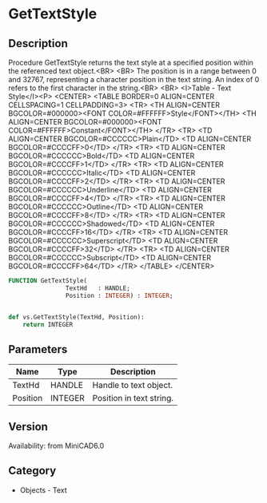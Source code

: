 # GetTextStyle

## Description
Procedure GetTextStyle returns the text style at a specified position within the referenced text object.&lt;BR&gt;
&lt;BR&gt;
The position is in a range between 0 and 32767, representing a character position in the text string. An index of 0 refers to the first character in the string.&lt;BR&gt;
&lt;BR&gt;
&lt;I&gt;Table - Text Style&lt;/I&gt;&lt;P&gt;
&lt;CENTER&gt;
&lt;TABLE BORDER=0 ALIGN=CENTER CELLSPACING=1 CELLPADDING=3&gt;
  &lt;TR&gt; 
	&lt;TH ALIGN=CENTER BGCOLOR=#000000&gt;&lt;FONT COLOR=#FFFFFF&gt;Style&lt;/FONT&gt;&lt;/TH&gt;
	&lt;TH ALIGN=CENTER BGCOLOR=#000000&gt;&lt;FONT COLOR=#FFFFFF&gt;Constant&lt;/FONT&gt;&lt;/TH&gt;
  &lt;/TR&gt;
  &lt;TR&gt; 
	&lt;TD ALIGN=CENTER BGCOLOR=#CCCCCC&gt;Plain&lt;/TD&gt;
	&lt;TD ALIGN=CENTER BGCOLOR=#CCCCFF&gt;0&lt;/TD&gt;
  &lt;/TR&gt;
  &lt;TR&gt; 
	&lt;TD ALIGN=CENTER BGCOLOR=#CCCCCC&gt;Bold&lt;/TD&gt;
	&lt;TD ALIGN=CENTER BGCOLOR=#CCCCFF&gt;1&lt;/TD&gt;
  &lt;/TR&gt;
  &lt;TR&gt; 
	&lt;TD ALIGN=CENTER BGCOLOR=#CCCCCC&gt;Italic&lt;/TD&gt;
	&lt;TD ALIGN=CENTER BGCOLOR=#CCCCFF&gt;2&lt;/TD&gt;
  &lt;/TR&gt;
  &lt;TR&gt; 
	&lt;TD ALIGN=CENTER BGCOLOR=#CCCCCC&gt;Underline&lt;/TD&gt;
	&lt;TD ALIGN=CENTER BGCOLOR=#CCCCFF&gt;4&lt;/TD&gt;
  &lt;/TR&gt;
  &lt;TR&gt; 
	&lt;TD ALIGN=CENTER BGCOLOR=#CCCCCC&gt;Outline&lt;/TD&gt;
	&lt;TD ALIGN=CENTER BGCOLOR=#CCCCFF&gt;8&lt;/TD&gt;
  &lt;/TR&gt;
  &lt;TR&gt; 
	&lt;TD ALIGN=CENTER BGCOLOR=#CCCCCC&gt;Shadowed&lt;/TD&gt;
	&lt;TD ALIGN=CENTER BGCOLOR=#CCCCFF&gt;16&lt;/TD&gt;
  &lt;/TR&gt;
  &lt;TR&gt; 
	&lt;TD ALIGN=CENTER BGCOLOR=#CCCCCC&gt;Superscript&lt;/TD&gt;
	&lt;TD ALIGN=CENTER BGCOLOR=#CCCCFF&gt;32&lt;/TD&gt;
  &lt;/TR&gt;
  &lt;TR&gt; 
	&lt;TD ALIGN=CENTER BGCOLOR=#CCCCCC&gt;Subscript&lt;/TD&gt;
	&lt;TD ALIGN=CENTER BGCOLOR=#CCCCFF&gt;64&lt;/TD&gt;
  &lt;/TR&gt;
&lt;/TABLE&gt;
&lt;/CENTER&gt;

```pascal
FUNCTION GetTextStyle(
				TextHd   : HANDLE;
				Position : INTEGER) : INTEGER;
```

```python

def vs.GetTextStyle(TextHd, Position):
    return INTEGER
```

## Parameters
|Name|Type|Description|
|---|---|---|
|TextHd|HANDLE|Handle to text object.|
|Position|INTEGER|Position in text string.|

## Version
Availability: from MiniCAD6.0
## Category
* Objects - Text

